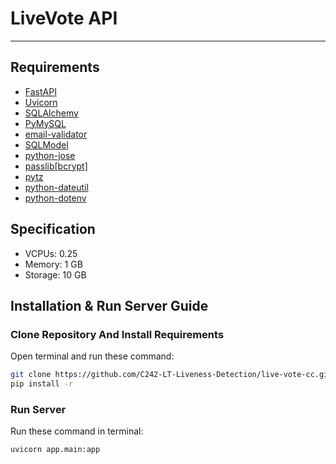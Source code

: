 # LiveVote API

---
## Requirements

- [FastAPI](https://fastapi.tiangolo.com)
- [Uvicorn](https://www.uvicorn.org)
- [SQLAlchemy](https://www.sqlalchemy.org)
- [PyMySQL](https://pypi.org/project/PyMySQL)
- [email-validator](https://pypi.org/project/email-validator)
- [SQLModel](https://sqlmodel.tiangolo.com)
- [python-jose](https://pypi.org/project/python-jose)
- [passlib[bcrypt]](https://pypi.org/project/passlib)
- [pytz](https://pypi.org/project/pytz)
- [python-dateutil](https://pypi.org/project/python-dateutil)
- [python-dotenv](https://pypi.org/project/python-dotenv)

## Specification

- VCPUs: 0.25
- Memory: 1 GB
- Storage: 10 GB

## Installation & Run Server Guide
### Clone Repository And Install Requirements
Open terminal and run these command:
```bash
git clone https://github.com/C242-LT-Liveness-Detection/live-vote-cc.git
pip install -r
```
### Run Server
Run these command in terminal:
```bash
uvicorn app.main:app
```